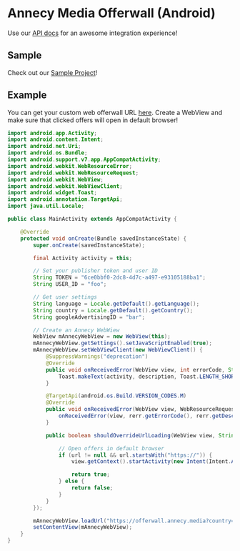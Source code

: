 # Annecy Media Offerwall (Android)

Use our [API docs](https://admin.annecy.media/docs) for an awesome integration experience!

## Sample

Check out our [Sample Project](https://github.com/gdmobile/annecy-media-docs/tree/master/offerwall-android/sample)!

## Example

You can get your custom web offerwall URL [here](https://admin.annecy.media/offerwall). Create a WebView and make sure that clicked offers will open in default browser!

``` java
import android.app.Activity;
import android.content.Intent;
import android.net.Uri;
import android.os.Bundle;
import android.support.v7.app.AppCompatActivity;
import android.webkit.WebResourceError;
import android.webkit.WebResourceRequest;
import android.webkit.WebView;
import android.webkit.WebViewClient;
import android.widget.Toast;
import android.annotation.TargetApi;
import java.util.Locale;

public class MainActivity extends AppCompatActivity {

    @Override
    protected void onCreate(Bundle savedInstanceState) {
        super.onCreate(savedInstanceState);

        final Activity activity = this;

        // Set your publisher token and user ID
        String TOKEN = "6ce0bbf0-2dc8-4d7c-a497-e93105188ba1";
        String USER_ID = "foo";

        // Get user settings
        String language = Locale.getDefault().getLanguage();
        String country = Locale.getDefault().getCountry();
        String googleAdvertisingID = "bar";

        // Create an Annecy WebWiew
        WebView mAnnecyWebView = new WebView(this);
        mAnnecyWebView.getSettings().setJavaScriptEnabled(true);
        mAnnecyWebView.setWebViewClient(new WebViewClient() {
            @SuppressWarnings("deprecation")
            @Override
            public void onReceivedError(WebView view, int errorCode, String description, String failingUrl) {
                Toast.makeText(activity, description, Toast.LENGTH_SHORT).show();
            }

            @TargetApi(android.os.Build.VERSION_CODES.M)
            @Override
            public void onReceivedError(WebView view, WebResourceRequest req, WebResourceError rerr) {
                onReceivedError(view, rerr.getErrorCode(), rerr.getDescription().toString(), req.getUrl().toString());
            }

            public boolean shouldOverrideUrlLoading(WebView view, String url) {

                // Open offers in default browser
                if (url != null && url.startsWith("https://")) {
                    view.getContext().startActivity(new Intent(Intent.ACTION_VIEW, Uri.parse(url)));

                    return true;
                } else {
                    return false;
                }
            }
        });

        mAnnecyWebView.loadUrl("https://offerwall.annecy.media?country=" + country + "&language=" + language + "&idfa_gaid=" + googleAdvertisingID + "&token=" + TOKEN + "&user_id=" + USER_ID + "&platform=android");
        setContentView(mAnnecyWebView);
    }
}
```
